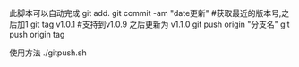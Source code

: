 此脚本可以自动完成
git add.
git commit -am "date更新"
#获取最近的版本号,之后加1
git tag v1.0.1 #支持到v1.0.9 之后更新为 v1.1.0
git push origin "分支名"
git push origin tag

使用方法
./gitpush.sh
